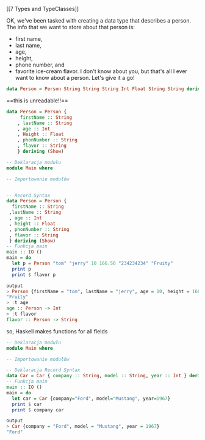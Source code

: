 [[7 Types and TypeClasses]]

OK, we've been tasked with creating a data type that describes a person. The info that we want to store about that person is: 
- first name, 
- last name, 
- age, 
- height, 
- phone number, and 
- favorite ice-cream flavor. 
I don't know about you, but that's all I ever want to know about a person. Let's give it a go!

```haskell
data Person = Person String String String Int Float String String deriving (Show)
```
==this is unreadable!!==

```haskell
data Person = Person { 
	 firstName :: String
	, lastName :: String
	, age :: Int
	, Height :: Float
	, phonNumber :: String
	, flavor :: String
	} deriving (Show) 
```

```haskell
-- Deklaracja modułu
module Main where

-- Importowanie modułów


-- Record Syntax
data Person = Person { 
  firstName :: String
 ,lastName :: String
 , age :: Int
 , height :: Float
 , phonNumber :: String
 , flavor :: String
 } deriving (Show) 
-- Funkcja main
main :: IO ()
main = do
  let p = Person "tom" "jerry" 10 166.50 "234234234" "Fruity"
  print p
  print $ flavor p

output
> Person {firstName = "tom", lastName = "jerry", age = 10, height = 166.5, phonNumber = "234234234", flavor = "Fruity"}
"Fruity"
> :t age
age :: Person -> Int
> :t flavor
flavor :: Person -> String
```
so, Haskell makes functions for all fields

```haskell
-- Deklaracja modułu
module Main where

-- Importowanie modułów

-- Deklaracja Record Syntax
data Car = Car { company :: String, model :: String, year :: Int } deriving (Show) 
-- Funkcja main
main :: IO ()
main = do
  let car = Car {company="Ford", model="Mustang", year=1967}
  print $ car
  print $ company car

output
> Car {company = "Ford", model = "Mustang", year = 1967}
"Ford"


```













